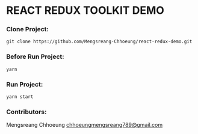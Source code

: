 # REACT REDUX TOOLKIT DEMO

### Clone Project:

```shell
git clone https://github.com/Mengsreang-Chhoeung/react-redux-demo.git
```

### Before Run Project:

```shell
yarn
```

### Run Project:

```shell
yarn start
```

### Contributors:

Mengsreang Chhoeung <chhoeungmengsreang789@gmail.com>

